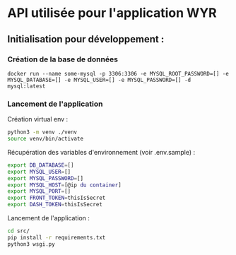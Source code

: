 # API utilisée pour l'application WYR


## Initialisation pour développement :

### Création de la base de données

`docker run --name some-mysql -p 3306:3306 -e MYSQL_ROOT_PASSWORD=[] -e MYSQL_DATABASE=[] -e MYSQL_USER=[] -e MYSQL_PASSWORD=[] -d mysql:latest`

### Lancement de l'application

Création virtual env :
```bash
python3 -m venv ./venv
source venv/bin/activate
```

Récupération des variables d'environnement (voir .env.sample) :

```bash
export DB_DATABASE=[]
export MYSQL_USER=[]
export MYSQL_PASSWORD=[]
export MYSQL_HOST=[@ip du container]
export MYSQL_PORT=[]
export FRONT_TOKEN=thisIsSecret
export DASH_TOKEN=thisIsSecret
```

Lancement de l'application :

```bash
cd src/
pip install -r requirements.txt
python3 wsgi.py
```

